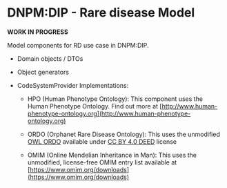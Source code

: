 # DNPM:DIP - Rare disease Model

**WORK IN PROGRESS**

Model components for RD use case in DNPM:DIP.

* Domain objects / DTOs

* Object generators

* CodeSystemProvider Implementations:

   * HPO (Human Phenotype Ontology): This component uses the Human Phenotype Ontology. Find out more at [http://www.human-phenotype-ontology.org](http://www.human-phenotype-ontology.org)
 
   * ORDO (Orphanet Rare Disease Ontology): This uses the unmodified [OWL ORDO](https://www.orphadata.com/ordo/) available under [CC BY 4.0 DEED](https://creativecommons.org/licenses/by/4.0/) license

   * OMIM (Online Mendelian Inheritance in Man): This uses the unmodified, license-free OMIM entry list available at [https://www.omim.org/downloads](https://www.omim.org/downloads)

